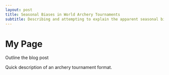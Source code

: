 ```yaml
---
layout: post
title: Seasonal Biases in World Archery Tournaments
subtitle: Describing and attempting to explain the apparent seasonal bias shown in arrow averages.
---
```


# My Page


Outline the blog post

Quick description of an archery tournament format.

